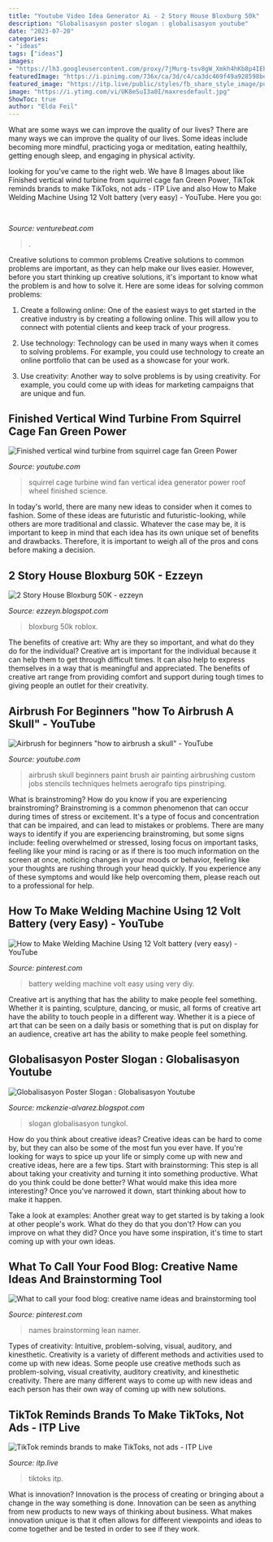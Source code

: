 ```yaml
---
title: "Youtube Video Idea Generator Ai - 2 Story House Bloxburg 50k"
description: "Globalisasyon poster slogan : globalisasyon youtube"
date: "2023-07-20"
categories:
- "ideas"
tags: ["ideas"]
images:
- "https://lh3.googleusercontent.com/proxy/7jMurg-tsv8gW_Xmkh4hKb8p4IEbDBNj2BRuwrHwMiD4zFZKmw_6Ye8yWM7QtdHuBEaoJEwUwqCc18-sIHLgZxiiyCCm3bwG1p1i3oNUIyWMKgsbc0yc_3Z5lZrC=w1200-h630-p-k-no-nu"
featuredImage: "https://i.pinimg.com/736x/ca/3d/c4/ca3dc469f49a928598be1f65fd7d4f25.jpg"
featured_image: "https://itp.live/public/styles/fb_share_style_image/public/images/2021/07/01/screenshot20210701at10845pm.png?itok=jGw0VSxh"
image: "https://i.ytimg.com/vi/UK8eSuI3a0I/maxresdefault.jpg"
ShowToc: true
author: "Elda Feil"
---
```



What are some ways we can improve the quality of our lives?
There are many ways we can improve the quality of our lives. Some ideas include becoming more mindful, practicing yoga or meditation, eating healthily, getting enough sleep, and engaging in physical activity.

	

		
looking for  you've came to the right web. We have 8 Images about  like Finished vertical wind turbine from squirrel cage fan Green Power, TikTok reminds brands to make TikToks, not ads - ITP Live and also How to Make Welding Machine Using 12 Volt battery (very easy) - YouTube. Here you go:
		
    
## 

<img loading=lazy src="https://venturebeat.com/wp-content/uploads/2019/10/image-e1572293614959.png" onerror="this.onerror=null;this.src='https://tse4.mm.bing.net/th?id=OIP.iPt953tqzs0RBzbh_rceXwHaDs&amp;pid=15.1';" alt="">

_Source: venturebeat.com_

>. 

	

Creative solutions to common problems
Creative solutions to common problems are important, as they can help make our lives easier. However, before you start thinking up creative solutions, it's important to know what the problem is and how to solve it. Here are some ideas for solving common problems:
1. Create a following online: One of the easiest ways to get started in the creative industry is by creating a following online. This will allow you to connect with potential clients and keep track of your progress.

2. Use technology: Technology can be used in many ways when it comes to solving problems. For example, you could use technology to create an online portfolio that can be used as a showcase for your work.

3. Use creativity: Another way to solve problems is by using creativity. For example, you could come up with ideas for marketing campaigns that are unique and fun.

    
## Finished Vertical Wind Turbine From Squirrel Cage Fan Green Power

<img loading=lazy src="https://i.ytimg.com/vi/UK8eSuI3a0I/maxresdefault.jpg" onerror="this.onerror=null;this.src='https://tse3.mm.bing.net/th?id=OIP.rZL6a4a-pPqFJVEN3egDawHaEK&amp;pid=15.1';" alt="Finished vertical wind turbine from squirrel cage fan Green Power">

_Source: youtube.com_

>squirrel cage turbine wind fan vertical idea generator power roof wheel finished science. 

	

In today's world, there are many new ideas to consider when it comes to fashion. Some of these ideas are futuristic and futuristic-looking, while others are more traditional and classic. Whatever the case may be, it is important to keep in mind that each idea has its own unique set of benefits and drawbacks. Therefore, it is important to weigh all of the pros and cons before making a decision.

    
## 2 Story House Bloxburg 50K - Ezzeyn

<img loading=lazy src="https://www.viveos.net/image/7cyIqmgQNnE/maxresdefault.jpg" onerror="this.onerror=null;this.src='https://tse3.mm.bing.net/th?id=OIP.GA1l_dgP2orBxmSBbTFskQHaEK&amp;pid=15.1';" alt="2 Story House Bloxburg 50K - ezzeyn">

_Source: ezzeyn.blogspot.com_

>bloxburg 50k roblox. 

	

The benefits of creative art: Why are they so important, and what do they do for the individual?
Creative art is important for the individual because it can help them to get through difficult times. It can also help to express themselves in a way that is meaningful and appreciated. The benefits of creative art range from providing comfort and support during tough times to giving people an outlet for their creativity.

    
## Airbrush For Beginners &quot;how To Airbrush A Skull&quot; - YouTube

<img loading=lazy src="http://i1.ytimg.com/vi/1-H-JfTE0V4/hqdefault.jpg" onerror="this.onerror=null;this.src='https://tse2.mm.bing.net/th?id=OIP.S7S-nOBikHgPaNbzPIUDqwHaFj&amp;pid=15.1';" alt="Airbrush for beginners &quot;how to airbrush a skull&quot; - YouTube">

_Source: youtube.com_

>airbrush skull beginners paint brush air painting airbrushing custom jobs stencils techniques helmets aerografo tips pinstriping. 

	

What is brainstroming?
How do you know if you are experiencing brainstroming? Brainstroming is a common phenomenon that can occur during times of stress or excitement. It's a type of focus and concentration that can be impaired, and can lead to mistakes or problems. There are many ways to identify if you are experiencing brainstroming, but some signs include: feeling overwhelmed or stressed, losing focus on important tasks, feeling like your mind is racing or as if there is too much information on the screen at once, noticing changes in your moods or behavior, feeling like your thoughts are rushing through your head quickly. If you experience any of these symptoms and would like help overcoming them, please reach out to a professional for help.

    
## How To Make Welding Machine Using 12 Volt Battery (very Easy) - YouTube

<img loading=lazy src="https://i.pinimg.com/736x/ca/3d/c4/ca3dc469f49a928598be1f65fd7d4f25.jpg" onerror="this.onerror=null;this.src='https://tse2.mm.bing.net/th?id=OIP.mnzBq2LTf3LMdEa_naP2IwAAAA&amp;pid=15.1';" alt="How to Make Welding Machine Using 12 Volt battery (very easy) - YouTube">

_Source: pinterest.com_

>battery welding machine volt easy using very diy. 

	

Creative art is anything that has the ability to make people feel something. Whether it is painting, sculpture, dancing, or music, all forms of creative art have the ability to touch people in a different way. Whether it is a piece of art that can be seen on a daily basis or something that is put on display for an audience, creative art has the ability to make people feel something.

    
## Globalisasyon Poster Slogan : Globalisasyon Youtube

<img loading=lazy src="https://lh3.googleusercontent.com/proxy/7jMurg-tsv8gW_Xmkh4hKb8p4IEbDBNj2BRuwrHwMiD4zFZKmw_6Ye8yWM7QtdHuBEaoJEwUwqCc18-sIHLgZxiiyCCm3bwG1p1i3oNUIyWMKgsbc0yc_3Z5lZrC=w1200-h630-p-k-no-nu" onerror="this.onerror=null;this.src='https://tse2.mm.bing.net/th?id=OIP.Qm2YL9VIaK4ti0z_BvEEmwAAAA&amp;pid=15.1';" alt="Globalisasyon Poster Slogan : Globalisasyon Youtube">

_Source: mckenzie-alvarez.blogspot.com_

>slogan globalisasyon tungkol. 

	

How do you think about creative ideas?
Creative ideas can be hard to come by, but they can also be some of the most fun you ever have. If you're looking for ways to spice up your life or simply come up with new and creative ideas, here are a few tips. 
Start with brainstorming: This step is all about taking your creativity and turning it into something productive. What do you think could be done better? What would make this idea more interesting? Once you've narrowed it down, start thinking about how to make it happen. 

Take a look at examples: Another great way to get started is by taking a look at other people's work. What do they do that you don't? How can you improve on what they did? Once you have some inspiration, it's time to start coming up with your own ideas.

    
## What To Call Your Food Blog: Creative Name Ideas And Brainstorming Tool

<img loading=lazy src="https://i.pinimg.com/originals/87/d1/69/87d1699e6ff3462959810875da5aaa8d.jpg" onerror="this.onerror=null;this.src='https://tse1.mm.bing.net/th?id=OIP.6v431XKtJjMjPoDozTMUxgHaLG&amp;pid=15.1';" alt="What to call your food blog: creative name ideas and brainstorming tool">

_Source: pinterest.com_

>names brainstorming lean namer. 

	

Types of creativity: Intuitive, problem-solving, visual, auditory, and kinesthetic.
Creativity is a variety of different methods and activities used to come up with new ideas. Some people use creative methods such as problem-solving, visual creativity, auditory creativity, and kinesthetic creativity. There are many different ways to come up with new ideas and each person has their own way of coming up with new solutions.

    
## TikTok Reminds Brands To Make TikToks, Not Ads - ITP Live

<img loading=lazy src="https://itp.live/public/styles/fb_share_style_image/public/images/2021/07/01/screenshot20210701at10845pm.png?itok=jGw0VSxh" onerror="this.onerror=null;this.src='https://tse3.mm.bing.net/th?id=OIP.GNK6LodmtLgq22Yeb3Xt2gHaD4&amp;pid=15.1';" alt="TikTok reminds brands to make TikToks, not ads - ITP Live">

_Source: itp.live_

>tiktoks itp. 

	

What is innovation?
Innovation is the process of creating or bringing about a change in the way something is done. Innovation can be seen as anything from new products to new ways of thinking about business. What makes innovation unique is that it often allows for different viewpoints and ideas to come together and be tested in order to see if they work.

